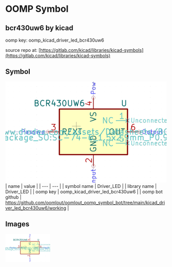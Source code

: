 # OOMP Symbol  
## bcr430uw6  by kicad  
  
oomp key: oomp_kicad_driver_led_bcr430uw6  
  
source repo at: [https://gitlab.com/kicad/libraries/kicad-symbols](https://gitlab.com/kicad/libraries/kicad-symbols)  
## Symbol  
  
[![working.png](working_600.png)](working.png)  
| name | value | 
| --- | --- | 
| symbol name | Driver_LED | 
| library name | Driver_LED | 
| oomp key | oomp_kicad_driver_led_bcr430uw6 | 
| oomp bot github | https://github.com/oomlout/oomlout_oomp_symbol_bot/tree/main/kicad_driver_led_bcr430uw6/working | 
## Images  
  
[![working.png](working_140.png)](working.png)  
